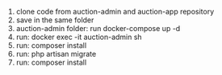 1. clone code from auction-admin and auction-app repository
2. save in the same folder
3. auction-admin folder: run docker-compose up -d  
4. run: docker exec -it auction-admin sh 
5. run: composer install 
6. run: php artisan migrate
7. run: composer install
